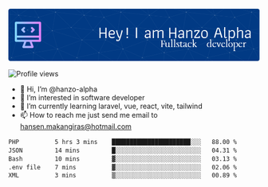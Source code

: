 ![Header](./github-header-image.png)

![Profile views](https://gpvc.arturio.dev/hanzo-alpha)

- 👋 Hi, I’m @hanzo-alpha
- 👀 I’m interested in software developer
- 🌱 I’m currently learning laravel, vue, react, vite, tailwind
- 📫 How to reach me just send me email to hansen.makangiras@hotmail.com 

<!---
hanzo-alpha/hanzo-alpha is a ✨ special ✨ repository because its `README.md` (this file) appears on your GitHub profile.
You can click the Preview link to take a look at your changes.
--->

<!--START_SECTION:waka-->

```txt
PHP          5 hrs 3 mins    ██████████████████████░░░   88.00 %
JSON         14 mins         █░░░░░░░░░░░░░░░░░░░░░░░░   04.31 %
Bash         10 mins         ▓░░░░░░░░░░░░░░░░░░░░░░░░   03.13 %
.env file    7 mins          ▓░░░░░░░░░░░░░░░░░░░░░░░░   02.06 %
XML          3 mins          ▒░░░░░░░░░░░░░░░░░░░░░░░░   00.89 %
```

<!--END_SECTION:waka-->
